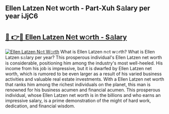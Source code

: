 ## Ellen Latzen N𝚎t w𝚘rth - Part-Xuh S𝚊lary per year iJjC6

# <h2><a href="http://gc021fx.nevu.top/?p=Ellen+Latzen">🔗 👉🔴 Ellen Latzen N𝚎t w𝚘rth - S𝚊lary</a></h2>

[![Ellen Latzen N𝚎t W𝚘rth](https://i.imgur.com/Oavwk0R.jpeg)](http://gc021fx.nevu.top/?p=Ellen+Latzen)
What is Ellen Latzen n𝚎t w𝚘rth? What is Ellen Latzen s𝚊lary per year?
This prosperous individual's Ellen Latzen net worth is considerable, positioning him among the industry's most well-heeled. His income from his job is impressive, but it is dwarfed by Ellen Latzen net worth, which is rumored to be even larger as a result of his varied business activities and valuable real estate investments. With a Ellen Latzen net worth that ranks him among the richest individuals on the planet, this man is renowned for his business acumen and financial acumen. This prosperous individual, whose Ellen Latzen net worth is in the billions and who earns an impressive salary, is a prime demonstration of the might of hard work, dedication, and financial wisdom.
